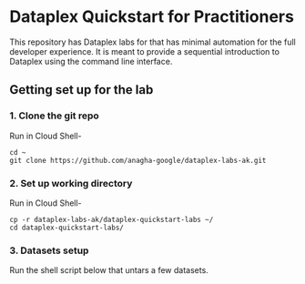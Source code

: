 # Dataplex Quickstart for Practitioners

This repository has Dataplex labs for that has minimal automation for the full developer experience. It is meant to provide a sequential introduction to Dataplex using the command line interface.

## Getting set up for the lab

### 1. Clone the git repo

Run in Cloud Shell-
```
cd ~
git clone https://github.com/anagha-google/dataplex-labs-ak.git
```

### 2. Set up working directory

Run in Cloud Shell-
```
cp -r dataplex-labs-ak/dataplex-quickstart-labs ~/
cd dataplex-quickstart-labs/
```

### 3. Datasets setup

Run the shell script below that untars a few datasets.
```


```





